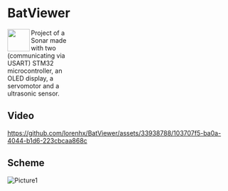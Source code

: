 # BatViewer

<div>
<img src="https://github.com/lorenhx/BatViewer/assets/33938788/3da0bcbb-d2a7-42e8-b5f8-344a6b52d1e0" alt="" align="left" width="50"/> 
    <p style="width: 30%">Project of a Sonar made with two (communicating via USART) STM32 microcontroller, an OLED display, a servomotor and a ultrasonic sensor. </p>
</div>

<div>

## Video

https://github.com/lorenhx/BatViewer/assets/33938788/103707f5-ba0a-4044-b1d6-223cbcaa868c

## Scheme

![Picture1](https://github.com/lorenhx/BatViewer/assets/33938788/d171829d-8dd6-4fca-bb72-a3c5e89845c2)
</div>
